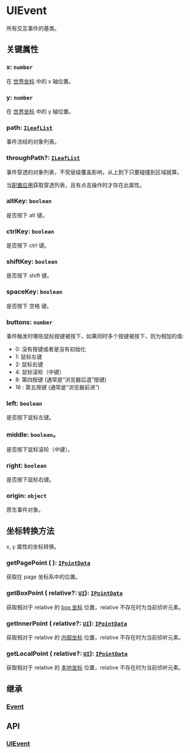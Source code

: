 # UIEvent

所有交互事件的基类。

## 关键属性

### x: `number`

在 [世界坐标](/guide/basic/coordinate.md#world) 中的 x 轴位置。

### y: `number`

在 [世界坐标](/guide/basic/coordinate.md#world) 中的 y 轴位置。

### path: [`ILeafList`](/api/interfaces/ILeafList.md)

事件流经的对象列表。

### throughPath?: [`ILeafList`](/api/interfaces/ILeafList.md)

事件穿透的对象列表，不受层级覆盖影响，从上到下只要碰撞到区域就算。

当[配置应用](/reference/config/app/pointer.md#获取穿透路径)获取穿透列表，且有点击操作时才存在此属性。

### altKey: `boolean`

是否按下 alt 键。

### ctrlKey: `boolean`

是否按下 ctrl 键。

### shiftKey: `boolean`

是否按下 shift 键。

### spaceKey: `boolean`

是否按下 空格 键。

### buttons: `number`

事件触发时哪些鼠标按键被按下，如果同时多个按键被按下，则为相加的值:

- 0: 没有按键或者是没有初始化
- 1: 鼠标左键
- 2: 鼠标右键
- 4: 鼠标滚轮（中键）
- 8: 第四按键 (通常是“浏览器后退”按键)
- 16 : 第五按键 (通常是“浏览器前进”)

### left: `boolean`

是否按下鼠标左键。

### middle: `boolean`。

是否按下鼠标滚轮（中键）。

### right: `boolean`

是否按下鼠标右键。

### origin: `object`

原生事件对象。

## 坐标转换方法

x, y 属性的坐标转换。

### getPagePoint ( ): [`IPointData`](/reference/interface/math/Math#ipointdata)

获取在 page 坐标系中的位置。

### getBoxPoint ( relative?: [`UI`](/reference/display/UI.md)): [`IPointData`](/reference/interface/math/Math#ipointdata)

获取相对于 relative 的 [box 坐标](/guide/basic/coordinate.md#box) 位置，relative 不存在时为当前侦听元素。

### getInnerPoint ( relative?: [`UI`](/reference/display/UI.md)): [`IPointData`](/reference/interface/math/Math#ipointdata)

获取相对于 relative 的 [内部坐标](/guide/basic/coordinate.md#inner) 位置，relative 不存在时为当前侦听元素。

### getLocalPoint ( relative?: [`UI`](/reference/display/UI.md)): [`IPointData`](/reference/interface/math/Math#ipointdata)

获取相对于 relative 的 [本地坐标](/guide/basic/coordinate.md#local) 位置，relative 不存在时为当前侦听元素。

## 继承

### [Event](../basic/Event.md)

## API

### [UIEvent](/api/classes/UIEvent.md)
